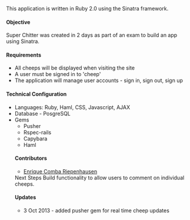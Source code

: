 This application is written in Ruby 2.0 using the Sinatra framework.
<h4>Objective</h4>
Super Chitter was created in 2 days as part of an exam to build an app using Sinatra.
<h4>Requirements</h4>
<ul>
<li>All cheeps will be displayed when visiting the site</li>
<li>A user must be signed in to 'cheep'</li>
<li>The application will manage user accounts - sign in, sign out, sign up</li> 
</ul>
<h4>Technical Configuration</h4>
<ul>
<li>Languages: Ruby, Haml, CSS, Javascript, AJAX</li>
<li>Database - PosgreSQL</li>
<li>Gems
  <ul>
  <li>Pusher</li>
  <li>Rspec-rails</li>
  <li>Capybara</li>
  <li>Haml</li>
</ul>
<h4>Contributors</h4>
<ul>
<li><a href="https://github.com/ecomba">Enrique Comba Riepenhausen</a>
</li>
</ul
<h4>Next Steps</h4>
Build functionality to allow users to comment on individual cheeps.
<h4>Updates</h4><ul><li> 3 Oct 2013 - added pusher gem for real time cheep updates</li>
</ul>
